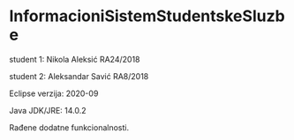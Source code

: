 # InformacioniSistemStudentskeSluzbe

student 1: Nikola Aleksić RA24/2018

student 2: Aleksandar Savić RA8/2018

Eclipse verzija: 2020-09

Java JDK/JRE: 14.0.2

Rađene dodatne funkcionalnosti.
